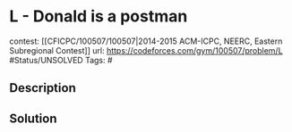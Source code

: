 # L - Donald is a postman

contest: [[CFICPC/100507/100507|2014-2015 ACM-ICPC, NEERC, Eastern Subregional Contest]]
url: https://codeforces.com/gym/100507/problem/L
#Status/UNSOLVED
Tags: #

## Description

## Solution

